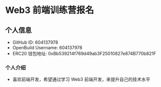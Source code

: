 # Web3 前端训练营报名

## 个人信息

* GitHub ID: 604137978
* OpenBuild Username: 604137978
* ERC20 钱包地址: 0xBb539214f769d49ab3F25010827e874B770b821F

### 个人介绍

* 喜欢前端开发，希望通过学习 Web3 前端开发，来提升自己的技术水平
